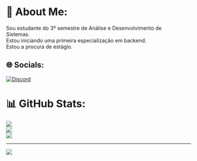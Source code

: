 # 💫 About Me:
Sou estudante do 3º semestre de Análise e Desenvolvimento de <br>Sistemas.<br>Estou iniciando uma primeira especialização em backend.<br>Estou a procura de estágio.


## 🌐 Socials:
[![Discord](https://img.shields.io/badge/Discord-%237289DA.svg?logo=discord&logoColor=white)](https://discord.gg/JeanBFonseca) 
# 📊 GitHub Stats:
![](https://github-readme-stats.vercel.app/api?username=JeanBFonseca&theme=onedark&hide_border=false&include_all_commits=false&count_private=false)<br/>
![](https://github-readme-streak-stats.herokuapp.com/?user=JeanBFonseca&theme=onedark&hide_border=false)<br/>
![](https://github-readme-stats.vercel.app/api/top-langs/?username=JeanBFonseca&theme=onedark&hide_border=false&include_all_commits=false&count_private=false&layout=compact)

---
[![](https://visitcount.itsvg.in/api?id=JeanBFonseca&icon=0&color=0)](https://visitcount.itsvg.in)

<!-- Proudly created with GPRM ( https://gprm.itsvg.in ) -->